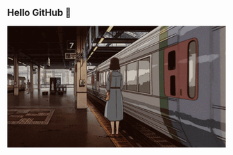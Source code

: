 ## Hello GitHub 👋

<img align="left" alt="GIF" src="https://github.com/ImUlee/ImUlee/blob/main/pic.gif" />
